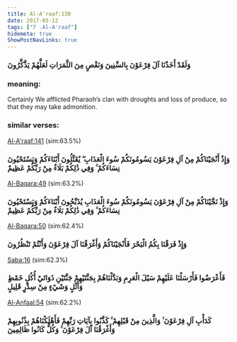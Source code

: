 ```yaml
---
title: Al-A'raaf:130
date: 2017-05-12
tags: ["7 .Al-A'raaf"]
hidemeta: true 
ShowPostNavLinks: true 
---
```

### وَلَقَدْ أَخَذْنَا آلَ فِرْعَوْنَ بِالسِّنِينَ وَنَقْصٍ مِنَ الثَّمَرَاتِ لَعَلَّهُمْ يَذَّكَّرُونَ
### meaning: 
Certainly We afflicted Pharaoh’s clan with droughts and loss of produce, so that they may take admonition.
### similar verses: 

[Al-A'raaf:141](/7/141) (sim:63.5%)

### وَإِذْ أَنْجَيْنَاكُمْ مِنْ آلِ فِرْعَوْنَ يَسُومُونَكُمْ سُوءَ الْعَذَابِ ۖ يُقَتِّلُونَ أَبْنَاءَكُمْ وَيَسْتَحْيُونَ نِسَاءَكُمْ ۚ وَفِي ذَٰلِكُمْ بَلَاءٌ مِنْ رَبِّكُمْ عَظِيمٌ

[Al-Baqara:49](/2/49) (sim:63.2%)

### وَإِذْ نَجَّيْنَاكُمْ مِنْ آلِ فِرْعَوْنَ يَسُومُونَكُمْ سُوءَ الْعَذَابِ يُذَبِّحُونَ أَبْنَاءَكُمْ وَيَسْتَحْيُونَ نِسَاءَكُمْ ۚ وَفِي ذَٰلِكُمْ بَلَاءٌ مِنْ رَبِّكُمْ عَظِيمٌ

[Al-Baqara:50](/2/50) (sim:62.4%)

### وَإِذْ فَرَقْنَا بِكُمُ الْبَحْرَ فَأَنْجَيْنَاكُمْ وَأَغْرَقْنَا آلَ فِرْعَوْنَ وَأَنْتُمْ تَنْظُرُونَ

[Saba:16](/34/16) (sim:62.3%)

### فَأَعْرَضُوا فَأَرْسَلْنَا عَلَيْهِمْ سَيْلَ الْعَرِمِ وَبَدَّلْنَاهُمْ بِجَنَّتَيْهِمْ جَنَّتَيْنِ ذَوَاتَيْ أُكُلٍ خَمْطٍ وَأَثْلٍ وَشَيْءٍ مِنْ سِدْرٍ قَلِيلٍ

[Al-Anfaal:54](/8/54) (sim:62.2%)

### كَدَأْبِ آلِ فِرْعَوْنَ ۙ وَالَّذِينَ مِنْ قَبْلِهِمْ ۚ كَذَّبُوا بِآيَاتِ رَبِّهِمْ فَأَهْلَكْنَاهُمْ بِذُنُوبِهِمْ وَأَغْرَقْنَا آلَ فِرْعَوْنَ ۚ وَكُلٌّ كَانُوا ظَالِمِينَ
